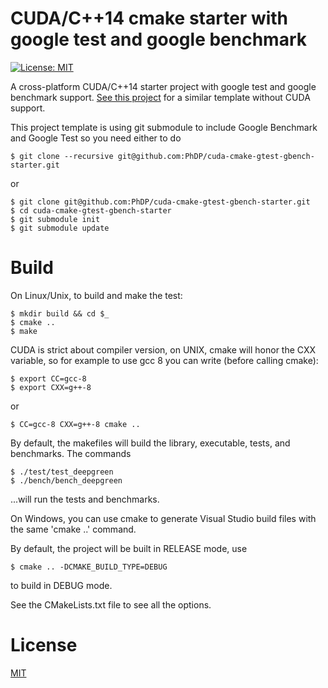 # CUDA/C++14 cmake starter with google test and google benchmark
[![License: MIT](https://img.shields.io/badge/License-MIT-blue.svg)](https://opensource.org/licenses/MIT)

A cross-platform CUDA/C++14 starter project with google test and google benchmark support. [See
this project](https://github.com/PhDP/cmake-gtest-gbench-starter) for a similar template without
CUDA support.

This project template is using git submodule to include Google Benchmark and Google Test so you
need either to do

    $ git clone --recursive git@github.com:PhDP/cuda-cmake-gtest-gbench-starter.git

or

    $ git clone git@github.com:PhDP/cuda-cmake-gtest-gbench-starter.git
    $ cd cuda-cmake-gtest-gbench-starter
    $ git submodule init
    $ git submodule update

# Build

On Linux/Unix, to build and make the test:

    $ mkdir build && cd $_
    $ cmake ..
    $ make

CUDA is strict about compiler version, on UNIX, cmake will honor the CXX variable, so for example
to use gcc 8 you can write (before calling cmake):

    $ export CC=gcc-8
    $ export CXX=g++-8

or

    $ CC=gcc-8 CXX=g++-8 cmake ..

By default, the makefiles will build the library, executable, tests, and benchmarks. The commands

    $ ./test/test_deepgreen
    $ ./bench/bench_deepgreen

...will run the tests and benchmarks.

On Windows, you can use cmake to generate Visual Studio build files with the same 'cmake ..'
command.

By default, the project will be built in RELEASE mode, use

    $ cmake .. -DCMAKE_BUILD_TYPE=DEBUG

to build in DEBUG mode.

See the CMakeLists.txt file to see all the options.

# License

[MIT](http://opensource.org/licenses/MIT)

